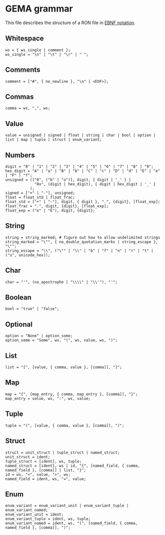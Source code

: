# GEMA grammar

This file describes the structure of a RON file in [EBNF notation][ebnf].

[ebnf]: https://en.wikipedia.org/wiki/Extended_Backus–Naur_form


## Whitespace

```ebnf
ws = { ws_single | comment };
ws_single = "\n" | "\t" | "\r" | " ";
```

## Comments 
```ebnf
comment = ["#", { no_newline }, "\n" | <EOF>];
```

## Commas

```ebnf
comma = ws, ",", ws;
```

## Value

```ebnf
value = unsigned | signed | float | string | char | bool | option | list | map | tuple | struct | enum_variant;
```

## Numbers

```ebnf
digit = "0" | "1" | "2" | "3" | "4" | "5" | "6" | "7" | "8" | "9";
hex_digit = "A" | "a" | "B" | "b" | "C" | "c" | "D" | "d" | "E" | "e" | "F" | "f";
unsigned = (["0", ("b" | "o")], digit, { digit | '_' } |
             "0x", (digit | hex_digit), { digit | hex_digit | '_' }
           );
signed = ["+" | "-"], unsigned;
float = float_std | float_frac;
float_std = ["+" | "-"], digit, { digit }, ".", {digit}, [float_exp];
float_frac = ".", digit, {digit}, [float_exp];
float_exp = ("e" | "E"), digit, {digit};
```

## String

```ebnf
string = string_marked; # figure out how to allow undelimited strings
string_marked = "\"", { no_double_quotation_marks | string_escape }, "\"";
string_escape = "\\", ("\"" | "\\" | "b" | "f" | "n" | "r" | "t" | ("u", unicode_hex));
```

## Char

```ebnf
char = "'", (no_apostrophe | "\\\\" | "\\'"), "'";
```

## Boolean

```ebnf
bool = "true" | "false";
```

## Optional

```ebnf
option = "None" | option_some;
option_some = "Some", ws, "(", ws, value, ws, ")";
```

## List

```ebnf
list = "[", [value, { comma, value }, [comma]], "]";
```

## Map

```ebnf
map = "{", [map_entry, { comma, map_entry }, [comma]], "}";
map_entry = value, ws, ":", ws, value;
```

## Tuple

```ebnf
tuple = "(", [value, { comma, value }, [comma]], ")";
```

## Struct

```ebnf
struct = unit_struct | tuple_struct | named_struct;
unit_struct = ident;
tuple_struct = [ident], ws, tuple;
named_struct = [ident], ws | id, "{", [named_field, { comma, named_field }, [comma]] | list, "}";
id = ws, "<", value, ">", ws; 
named_field = ident, ws, "=", value;
```

## Enum

```ebnf
enum_variant = enum_variant_unit | enum_variant_tuple | enum_variant_named;
enum_variant_unit = ident;
enum_variant_tuple = ident, ws, tuple;
enum_variant_named = ident, ws, "(", [named_field, { comma, named_field }, [comma]], ")";
```
